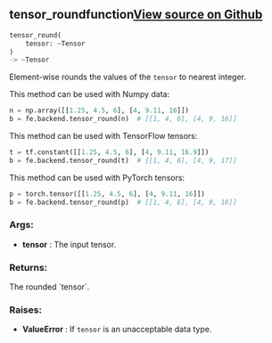 ## tensor_round<span class="tag">function</span><a class="sourcelink" href=https://github.com/fastestimator/fastestimator/blob/r1.1/fastestimator/backend/tensor_round.py/#L24-L61>View source on Github</a>
```python
tensor_round(
	tensor: ~Tensor
)
-> ~Tensor
```
Element-wise rounds the values of the `tensor` to nearest integer.

This method can be used with Numpy data:
```python
n = np.array([[1.25, 4.5, 6], [4, 9.11, 16]])
b = fe.backend.tensor_round(n)  # [[1, 4, 6], [4, 9, 16]]
```

This method can be used with TensorFlow tensors:
```python
t = tf.constant([[1.25, 4.5, 6], [4, 9.11, 16.9]])
b = fe.backend.tensor_round(t)  # [[1, 4, 6], [4, 9, 17]]
```

This method can be used with PyTorch tensors:
```python
p = torch.tensor([[1.25, 4.5, 6], [4, 9.11, 16]])
b = fe.backend.tensor_round(p)  # [[1, 4, 6], [4, 9, 16]]
```


<h3>Args:</h3>

* **tensor** :  The input tensor.

<h3>Returns:</h3>
    The rounded `tensor`.

<h3>Raises:</h3>

* **ValueError** :  If `tensor` is an unacceptable data type.

